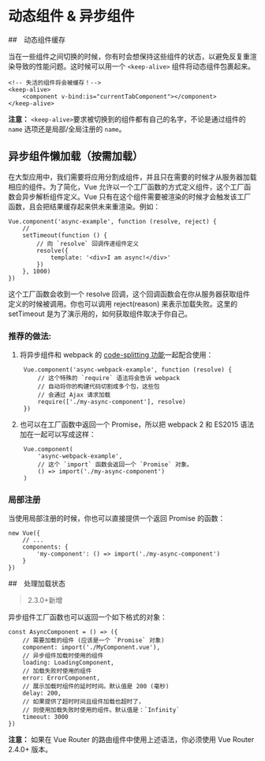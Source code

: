 # 动态组件 & 异步组件

##　动态组件缓存

当在一些组件之间切换的时候，你有时会想保持这些组件的状态，以避免反复重渲染导致的性能问题。这时候可以用一个 `<keep-alive>` 组件将动态组件包裹起来。

	<!-- 失活的组件将会被缓存！-->
	<keep-alive>
		<component v-bind:is="currentTabComponent"></component>
	</keep-alive>

**注意：** `<keep-alive>`要求被切换到的组件都有自己的名字，不论是通过组件的 `name` 选项还是局部/全局注册的 `name`。

## 异步组件懒加载（按需加载）

在大型应用中，我们需要将应用分割成组件，并且只在需要的时候才从服务器加载相应的组件。为了简化，Vue 允许以一个工厂函数的方式定义组件，这个工厂函数会异步解析组件定义。Vue 只有在这个组件需要被渲染的时候才会触发该工厂函数，且会把结果缓存起来供未来重渲染。例如：

	Vue.component('async-example', function (resolve, reject) {
		//  
		setTimeout(function () {
			// 向 `resolve` 回调传递组件定义
			resolve({
				template: '<div>I am async!</div>'
			})
		}, 1000)
	})

这个工厂函数会收到一个 resolve 回调，这个回调函数会在你从服务器获取组件定义的时候被调用。你也可以调用 reject(reason) 来表示加载失败。这里的 setTimeout 是为了演示用的，如何获取组件取决于你自己。

### 推荐的做法:

1. 将异步组件和 webpack 的 [code-splitting 功能](https://webpack.js.org/guides/code-splitting/)一起配合使用：

		Vue.component('async-webpack-example', function (resolve) {
			// 这个特殊的 `require` 语法将会告诉 webpack
			// 自动将你的构建代码切割成多个包，这些包
			// 会通过 Ajax 请求加载
			require(['./my-async-component'], resolve)
		})

2. 也可以在工厂函数中返回一个 Promise，所以把 webpack 2 和 ES2015 语法加在一起可以写成这样：

		Vue.component(
			'async-webpack-example',
			// 这个 `import` 函数会返回一个 `Promise` 对象。
			() => import('./my-async-component')
		)

### 局部注册

当使用局部注册的时候，你也可以直接提供一个返回 Promise 的函数：

	new Vue({
		// ...
		components: {
			'my-component': () => import('./my-async-component')
		}
	})

##　处理加载状态

> 2.3.0+新增

异步组件工厂函数也可以返回一个如下格式的对象：

	const AsyncComponent = () => ({
		// 需要加载的组件 (应该是一个 `Promise` 对象)
		component: import('./MyComponent.vue'),
		// 异步组件加载时使用的组件
		loading: LoadingComponent,
		// 加载失败时使用的组件
		error: ErrorComponent,
		// 展示加载时组件的延时时间。默认值是 200 (毫秒)
		delay: 200,
		// 如果提供了超时时间且组件加载也超时了，
		// 则使用加载失败时使用的组件。默认值是：`Infinity`
		timeout: 3000
	})

**注意：** 如果在 Vue Router 的路由组件中使用上述语法，你必须使用 Vue Router 2.4.0+ 版本。






